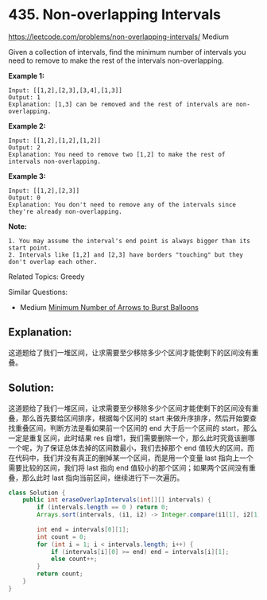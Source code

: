 # 435. Non-overlapping Intervals
<https://leetcode.com/problems/non-overlapping-intervals/>
Medium

Given a collection of intervals, find the minimum number of intervals you need to remove to make the rest of the intervals non-overlapping.

 

**Example 1:**

    Input: [[1,2],[2,3],[3,4],[1,3]]
    Output: 1
    Explanation: [1,3] can be removed and the rest of intervals are non-overlapping.

**Example 2:**

    Input: [[1,2],[1,2],[1,2]]
    Output: 2
    Explanation: You need to remove two [1,2] to make the rest of intervals non-overlapping.

**Example 3:**

    Input: [[1,2],[2,3]]
    Output: 0
    Explanation: You don't need to remove any of the intervals since they're already non-overlapping.
 

**Note:**

    1. You may assume the interval's end point is always bigger than its start point.
    2. Intervals like [1,2] and [2,3] have borders "touching" but they don't overlap each other.


Related Topics: Greedy

Similar Questions: 
* Medium [Minimum Number of Arrows to Burst Balloons](https://leetcode.com/problems/minimum-number-of-arrows-to-burst-balloons/)

## Explanation: 
这道题给了我们一堆区间，让求需要至少移除多少个区间才能使剩下的区间没有重叠。

## Solution: 

这道题给了我们一堆区间，让求需要至少移除多少个区间才能使剩下的区间没有重叠，那么首先要给区间排序，根据每个区间的 start 来做升序排序，然后开始要查找重叠区间，判断方法是看如果前一个区间的 end 大于后一个区间的 start，那么一定是重复区间，此时结果 res 自增1，我们需要删除一个，那么此时究竟该删哪一个呢，为了保证总体去掉的区间数最小，我们去掉那个 end 值较大的区间，而在代码中，我们并没有真正的删掉某一个区间，而是用一个变量 last 指向上一个需要比较的区间，我们将 last 指向 end 值较小的那个区间；如果两个区间没有重叠，那么此时 last 指向当前区间，继续进行下一次遍历。

```java
class Solution {
    public int eraseOverlapIntervals(int[][] intervals) {
        if (intervals.length == 0 ) return 0;
        Arrays.sort(intervals, (i1, i2) -> Integer.compare(i1[1], i2[1]));
        
        int end = intervals[0][1];
        int count = 0;
        for (int i = 1; i < intervals.length; i++) {
            if (intervals[i][0] >= end) end = intervals[i][1];
            else count++;
        }
        return count;
    }
}
```